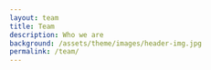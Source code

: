 ```yaml
---
layout: team
title: Team
description: Who we are
background: /assets/theme/images/header-img.jpg
permalink: /team/
---
```



